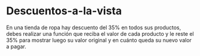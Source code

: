# Descuentos-a-la-vista
En una tienda de ropa hay descuento del 35% en todos sus productos, debes realizar una función que reciba el valor de cada producto y le reste el 35% para mostrar luego su valor original y en cuánto queda su nuevo valor a pagar.
